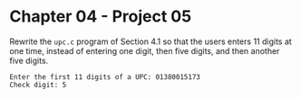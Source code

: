 # Chapter 04 - Project 05

Rewrite the `upc.c` program of Section 4.1 so that the users enters 11 digits
at one time, instead of entering one digit, then five digits, and then 
another five digits.

```
Enter the first 11 digits of a UPC: 01380015173
Check digit: 5
```
